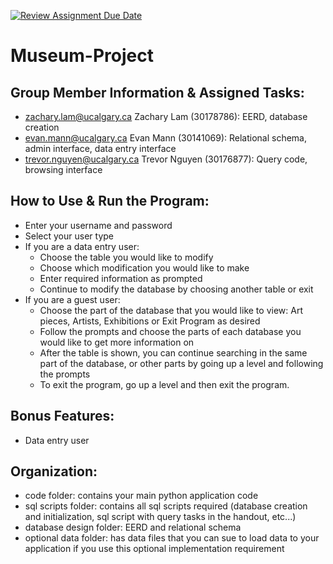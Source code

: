 [![Review Assignment Due Date](https://classroom.github.com/assets/deadline-readme-button-24ddc0f5d75046c5622901739e7c5dd533143b0c8e959d652212380cedb1ea36.svg)](https://classroom.github.com/a/M_swVJkI)
# Museum-Project
## Group Member Information & Assigned Tasks:
- zachary.lam@ucalgary.ca Zachary Lam (30178786): EERD, database creation
- evan.mann@ucalgary.ca Evan Mann (30141069): Relational schema, admin interface, data entry interface
- trevor.nguyen@ucalgary.ca Trevor Nguyen (30176877): Query code, browsing interface
## How to Use & Run the Program:
- Enter your username and password
- Select your user type
- If you are a data entry user:
    - Choose the table you would like to modify
    - Choose which modification you would like to make
    - Enter required information as prompted
    - Continue to modify the database by choosing another table or exit
- If you are a guest user:
    - Choose the part of the database that you would like to view: Art pieces, Artists, Exhibitions or Exit Program as desired
    - Follow the prompts and choose the parts of each database you would like to get more information on
    - After the table is shown, you can continue searching in the same part of the database, or other parts by going up a level and following the prompts
    - To exit the program, go up a level and then exit the program.
## Bonus Features:
- Data entry user

## Organization:
- code folder: contains your main python application code
- sql scripts folder: contains all sql scripts required (database creation and initialization, sql script with query tasks in the handout, etc...)
- database design folder: EERD and relational schema
- optional data folder: has data files that you can sue to load data to your application if you use this optional implementation requirement
